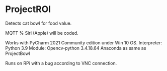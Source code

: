 # ProjectROI
Detects cat bowl for food value. 

MQTT % Siri (Apple) will be coded.


Works with PyCharm 2021 Community edition under Win 10 OS.
Interpreter: Python 3.9 
Module: Opencv-python 3.4.18.64
Anaconda as same as ProjectBowl


Runs on RPi with a bug according to VNC connection.
